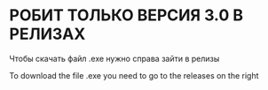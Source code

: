 # РОБИТ ТОЛЬКО ВЕРСИЯ 3.0 В РЕЛИЗАХ 
Чтобы скачать файл .exe нужно справа зайти в релизы

To download the file .exe you need to go to the releases on the right
